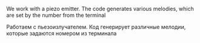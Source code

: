 We work with a piezo emitter. The code generates various melodies,
which are set by the number from the terminal

Работаем с пьезоизлучателем. Код генерирует различные мелодии,
которые задаются номером из терминала